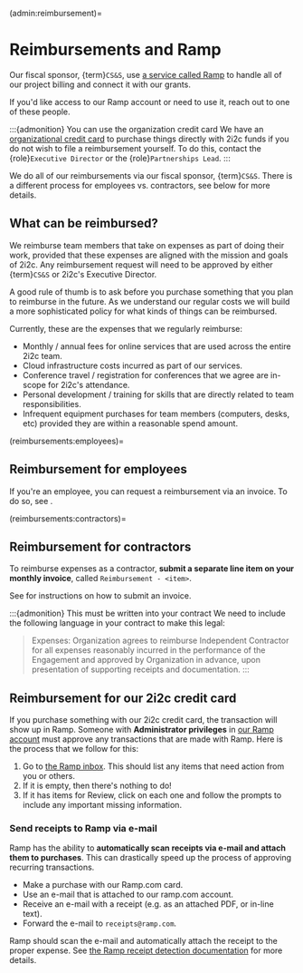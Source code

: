 (admin:reimbursement)=
# Reimbursements and Ramp

Our fiscal sponsor, {term}`CS&S`, use [a service called Ramp](https://ramp.com/) to handle all of our project billing and connect it with our grants.

If you'd like access to our Ramp account or need to use it, reach out to one of these people.

:::{admonition} You can use the organization credit card
We have an [organizational credit card](admin:credit-card) to purchase things directly with 2i2c funds if you do not wish to file a reimbursement yourself.
To do this, contact the {role}`Executive Director` or the {role}`Partnerships Lead`.
:::

We do all of our reimbursements via our fiscal sponsor, {term}`CS&S`.
There is a different process for employees vs. contractors, see below for more details.


## What can be reimbursed?

We reimburse team members that take on expenses as part of doing their work, provided that these expenses are aligned with the mission and goals of 2i2c.
Any reimbursement request will need to be approved by either {term}`CS&S` or 2i2c's Executive Director.

A good rule of thumb is to ask before you purchase something that you plan to reimburse in the future.
As we understand our regular costs we will build a more sophisticated policy for what kinds of things can be reimbursed.

Currently, these are the expenses that we regularly reimburse:

- Monthly / annual fees for online services that are used across the entire 2i2c team.
- Cloud infrastructure costs incurred as part of our services.
- Conference travel / registration for conferences that we agree are in-scope for 2i2c's attendance.
- Personal development / training for skills that are directly related to team responsibilities.
- Infrequent equipment purchases for team members (computers, desks, etc) provided they are within a reasonable spend amount.

(reimbursements:employees)=
## Reimbursement for employees

If you're an employee, you can request a reimbursement via an invoice.
To do so, see [](invoices.md).

(reimbursements:contractors)=
## Reimbursement for contractors

To reimburse expenses as a contractor, **submit a separate line item on your monthly invoice**, called `Reimbursement - <item>`.

See [](invoices.md) for instructions on how to submit an invoice.

:::{admonition} This must be written into your contract
We need to include the following language in your contract to make this legal:

> Expenses: Organization agrees to reimburse Independent Contractor for all expenses reasonably incurred in the performance of the Engagement and approved by Organization in advance, upon presentation of supporting receipts and documentation.
:::

## Reimbursement for our 2i2c credit card

If you purchase something with our 2i2c credit card, the transaction will show up in Ramp.
Someone with **Administrator privileges** in [our Ramp account](https://app.ramp.com/business-overview) must approve any transactions that are made with Ramp.
Here is the process that we follow for this:

1. Go to [the Ramp inbox](https://app.ramp.com/inbox). This should list any items that need action from you or others.
2. If it is empty, then there's nothing to do!
3. If it has items for Review, click on each one and follow the prompts to include any important missing information.

### Send receipts to Ramp via e-mail

Ramp has the ability to **automatically scan receipts via e-mail and attach them to purchases**.
This can drastically speed up the process of approving recurring transactions.

- Make a purchase with our Ramp.com card.
- Use an e-mail that is attached to our ramp.com account.
- Receive an e-mail with a receipt (e.g. as an attached PDF, or in-line text).
- Forward the e-mail to `receipts@ramp.com`.

Ramp should scan the e-mail and automatically attach the receipt to the proper expense.
See [the Ramp receipt detection documentation](https://support.ramp.com/hc/en-us/articles/360042588454-Submitting-Receipts-Memos) for more details.
